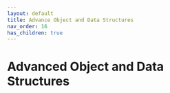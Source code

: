 ```yaml
---
layout: default
title: Advance Object and Data Structures
nav_order: 16
has_children: true
---
```


# Advanced Object and Data Structures